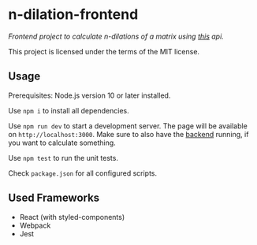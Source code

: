# n-dilation-frontend

_Frontend project to calculate n-dilations of a matrix using [this](https://github.com/acra5y/n-dilation-computer) api._

This project is licensed under the terms of the MIT license.

## Usage

Prerequisites: Node.js version 10 or later installed.

Use `npm i` to install all dependencies.

Use `npm run dev` to start a development server. The page will be available on `http://localhost:3000`. Make sure to also have the [backend](https://github.com/acra5y/n-dilation-computer) running, if you want to calculate something.

Use `npm test` to run the unit tests.

Check `package.json` for all configured scripts.

## Used Frameworks

- React (with styled-components)
- Webpack
- Jest
